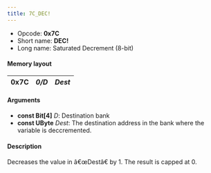 ```yaml
---
title: 7C_DEC!
---
```


- Opcode: **0x7C**
- Short name: **DEC!**
- Long name: Saturated Decrement (8-bit)

#### Memory layout

| 0x7C | *0/D* | *Dest* |
|------|-------|--------|

#### Arguments

- **const Bit\[4\]** *D*: Destination bank
- **const UByte** *Dest*: The destination address in the bank where the variable is deccremented.

#### Description

Decreases the value in â€œDestâ€ by 1. The result is capped at 0.
